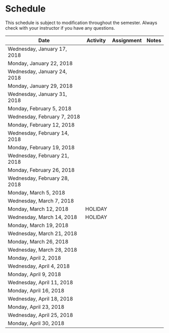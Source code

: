 # Schedule
This schedule is subject to modification throughout the semester.  Always check with your instructor if you have any questions.


| Date                         | Activity | Assignment | Notes |
| ---------------------------- | -------- | ---------- | ----- |
| Wednesday, January 17, 2018  |          |            |       |
| Monday, January 22, 2018     |          |            |       |
| Wednesday, January 24, 2018  |          |            |       |
| Monday, January 29, 2018     |          |            |       |
| Wednesday, January 31, 2018  |          |            |       |
| Monday, February 5, 2018     |          |            |       |
| Wednesday, February 7, 2018  |          |            |       |
| Monday, February 12, 2018    |          |            |       |
| Wednesday, February 14, 2018 |          |            |       |
| Monday, February 19, 2018    |          |            |       |
| Wednesday, February 21, 2018 |          |            |       |
| Monday, February 26, 2018    |          |            |       |
| Wednesday, February 28, 2018 |          |            |       |
| Monday, March 5, 2018        |          |            |       |
| Wednesday, March 7, 2018     |          |            |       |
| Monday, March 12, 2018       | HOLIDAY  |            |       |
| Wednesday, March 14, 2018    | HOLIDAY  |            |       |
| Monday, March 19, 2018       |          |            |       |
| Wednesday, March 21, 2018    |          |            |       |
| Monday, March 26, 2018       |          |            |       |
| Wednesday, March 28, 2018    |          |            |       |
| Monday, April 2, 2018        |          |            |       |
| Wednesday, April 4, 2018     |          |            |       |
| Monday, April 9, 2018        |          |            |       |
| Wednesday, April 11, 2018    |          |            |       |
| Monday, April 16, 2018       |          |            |       |
| Wednesday, April 18, 2018    |          |            |       |
| Monday, April 23, 2018       |          |            |       |
| Wednesday, April 25, 2018    |          |            |       |
| Monday, April 30, 2018       |          |            |       |

